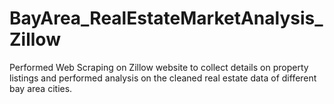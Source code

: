 # BayArea_RealEstateMarketAnalysis_Zillow

Performed Web Scraping on Zillow website to collect details on property listings and performed analysis on the cleaned real estate data of different bay area cities.
